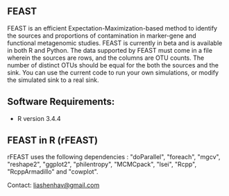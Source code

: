FEAST
-----------------------

FEAST is an efficient Expectation-Maximization-based method to identify the sources and proportions of contamination in marker-gene and functional metagenomic studies. FEAST is currently in beta and is available in both R and Python. The data supported by FEAST must come in a file wherein the sources are rows, and the columns are OTU counts. The number of distinct OTUs should be equal for the both the sources and the sink. You can use the current code to run your own simulations, or modify the simulated sink to a real sink. 


Software Requirements:
-----------------------

- R version 3.4.4 


FEAST in R (rFEAST)
-----------------------

rFEAST uses the following dependencies : "doParallel", "foreach", "mgcv", "reshape2", "ggplot2", "philentropy", "MCMCpack", "lsei", "Rcpp", "RcppArmadillo" and "cowplot".  


Contact: liashenhav@gmail.com
